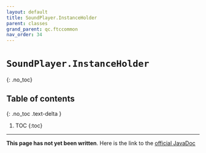 ```yaml
---
layout: default
title: SoundPlayer.InstanceHolder
parent: classes
grand_parent: qc.ftccommon
nav_order: 34
---
```

# `SoundPlayer.InstanceHolder`
{: .no_toc}

## Table of contents
{: .no_toc .text-delta }

1. TOC
{:toc}
---
**This page has not yet been written**. Here is the link to the [official JavaDoc](https://ftctechnh.github.io/ftc_app/doc/javadoc/com/qualcomm/ftccommon/SoundPlayer.InstanceHolder.html)
        